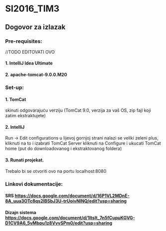 # SI2016_TIM3
## Dogovor za izlazak

### Pre-requisites:
 //TODO EDITOVATI OVO
#### 1. IntelliJ Idea Ultimate

#### 2. apache-tomcat-9.0.0.M20


### Set-up: 

#### 1. TomCat
skinuti odgovarajuću verziju (TomCat 9.0, verzija za vaš OS, zip fajl koji zatim ekstraktujete)


#### 2. IntelliJ
Run -> Edit configurations 
u lijevoj gornjoj strani nalazi se veliki zeleni plus, kliknuti na to i izabrati TomCat Server
kliknuti na Configure i ukucati TomCat home (put do downloadovanog i ekstraktovanog foldera)


#### 3. Runati projekat. 
Trebalo bi se otvoriti ovo na portu localhost:8080

### Linkovi dokumentacije:

#### SRS https://docs.google.com/document/d/16P1VL2MDnE-8A_uua3OTc8qs2lBSbJ3U-trUoivNlNQ/edit?usp=sharing
#### Dizajn sistema https://docs.google.com/document/d/1ItsIt_7n5fCupuKGVG-D1CV9A6_5vMbpu1z8VvvSPm0/edit?usp=sharing
